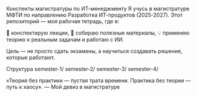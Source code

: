 Конспекты магистратуры по ИТ-менеджменту
Я учусь в магистратуре МФТИ по направлению Разработка ИТ-продуктов (2025-2027).
Этот репозиторий — моя рабочая тетрадь, где я:

📝 конспектирую лекции,
🔗 собираю полезные материалы,
💡 применяю теорию к реальным задачам и работаю с ИИ.

Цель — не просто сдать экзамены, а научиться создавать решения, которые работают.

Структура
semester-1/
semester-2/
semester-3/
semester-4/

«Теория без практики — пустая трата времени. Практика без теории — путь к хаосу».
— Мой девиз в магистратуре
